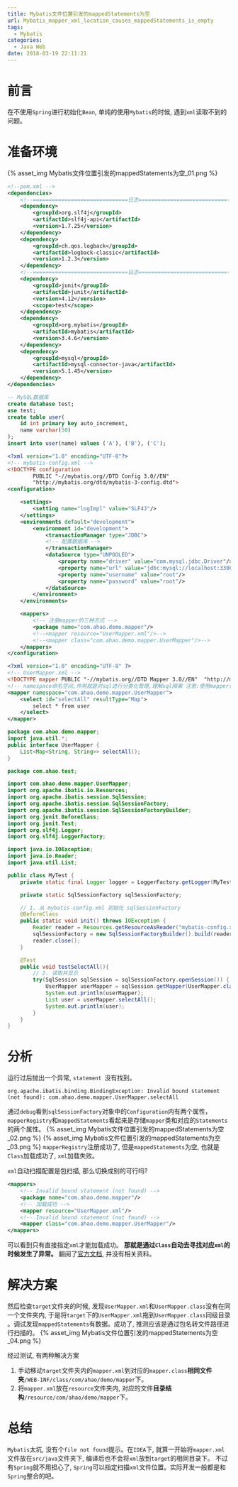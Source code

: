 ```yaml
---
title: Mybatis文件位置引发的mappedStatements为空
url: Mybatis_mapper_xml_location_causes_mappedStatements_is_empty
tags: 
  - Mybatis
categories:
  - Java Web
date: 2018-03-19 22:11:21
---
```

# 前言
在不使用`Spring`进行初始化`Bean`, 单纯的使用`Mybatis`的时候, 遇到`xml`读取不到的问题。

<!-- more -->

# 准备环境
{% asset_img Mybatis文件位置引发的mappedStatements为空_01.png %}
```xml
<!--pom.xml -->
<dependencies>
    <!--==============================日志============================-->
    <dependency>
        <groupId>org.slf4j</groupId>
        <artifactId>slf4j-api</artifactId>
        <version>1.7.25</version>
    </dependency>
    <dependency>
        <groupId>ch.qos.logback</groupId>
        <artifactId>logback-classic</artifactId>
        <version>1.2.3</version>
    </dependency>
    <!--==============================日志============================-->
    <dependency>
        <groupId>junit</groupId>
        <artifactId>junit</artifactId>
        <version>4.12</version>
        <scope>test</scope>
    </dependency>
    <dependency>
        <groupId>org.mybatis</groupId>
        <artifactId>mybatis</artifactId>
        <version>3.4.6</version>
    </dependency>
    <dependency>
        <groupId>mysql</groupId>
        <artifactId>mysql-connector-java</artifactId>
        <version>5.1.45</version>
    </dependency>
</dependencies>
```

```sql
-- MySQL数据库
create database test;
use test;
create table user(
    id int primary key auto_increment,
    name varchar(50)
);
insert into user(name) values ('A'), ('B'), ('C');
```

```xml
<?xml version="1.0" encoding="UTF-8"?>
<!-- mybatis-config.xml -->
<!DOCTYPE configuration
        PUBLIC "-//mybatis.org//DTD Config 3.0//EN"
        "http://mybatis.org/dtd/mybatis-3-config.dtd">
<configuration>

    <settings>
        <setting name="logImpl" value="SLF4J"/>
    </settings>
    <environments default="development">
        <environment id="development">
            <transactionManager type="JDBC">
            <!-- 配置数据库 -->
            </transactionManager>
            <dataSource type="UNPOOLED">
                <property name="driver" value="com.mysql.jdbc.Driver"/>
                <property name="url" value="jdbc:mysql://localhost:3306/test"/>
                <property name="username" value="root"/>
                <property name="password" value="root"/>
            </dataSource>
        </environment>
    </environments>

    <mappers>
        <!-- 注册mapper的三种方式 -->
        <package name="com.ahao.demo.mapper"/>
        <!--<mapper resource="UserMapper.xml"/>-->
        <!--<mapper class="com.ahao.demo.mapper.UserMapper"/>-->
    </mappers>
</configuration>
```
```xml
<?xml version="1.0" encoding="UTF-8" ?>
<!-- UserMapper.xml -->
<!DOCTYPE mapper PUBLIC "-//mybatis.org//DTD Mapper 3.0//EN"  "http://mybatis.org/dtd/mybatis-3-mapper.dtd">
<!-- namespace命名空间,作用就是对sql进行分类化管理,理解sql隔离 注意:使用mapper代理方法开发,namespace有特殊重要的作用,namespace等于mapper接口地址 -->
<mapper namespace="com.ahao.demo.mapper.UserMapper">
    <select id="selectAll" resultType="Map">
        select * from user
    </select>
</mapper>
```
```java
package com.ahao.demo.mapper;
import java.util.*;
public interface UserMapper {
    List<Map<String, String>> selectAll();
}
```
```java
package com.ahao.test;

import com.ahao.demo.mapper.UserMapper;
import org.apache.ibatis.io.Resources;
import org.apache.ibatis.session.SqlSession;
import org.apache.ibatis.session.SqlSessionFactory;
import org.apache.ibatis.session.SqlSessionFactoryBuilder;
import org.junit.BeforeClass;
import org.junit.Test;
import org.slf4j.Logger;
import org.slf4j.LoggerFactory;

import java.io.IOException;
import java.io.Reader;
import java.util.List;

public class MyTest {
    private static final Logger logger = LoggerFactory.getLogger(MyTest.class);

    private static SqlSessionFactory sqlSessionFactory;

    // 1. 从 mybatis-config.xml 初始化 sqlSessionFactory
    @BeforeClass
    public static void init() throws IOException {
        Reader reader = Resources.getResourceAsReader("mybatis-config.xml");
        sqlSessionFactory = new SqlSessionFactoryBuilder().build(reader);
        reader.close();
    }

    @Test
    public void testSelectAll(){
        // 2. 读取并显示
        try(SqlSession sqlSession = sqlSessionFactory.openSession()) {
            UserMapper userMapper = sqlSession.getMapper(UserMapper.class);
            System.out.println(userMapper);
            List user = userMapper.selectAll();
            System.out.println(user);
        }
    }
}
```

# 分析
运行过后抛出一个异常, `statement `没有找到。
```
org.apache.ibatis.binding.BindingException: Invalid bound statement (not found): com.ahao.demo.mapper.UserMapper.selectAll
```

通过`debug`看到`sqlSessionFactory`对象中的`Configuration`内有两个属性，`mapperRegistry`和`mappedStatements`看起来是存储`mapper`类和对应的`Statements`的两个属性。
{% asset_img Mybatis文件位置引发的mappedStatements为空_02.png %}
{% asset_img Mybatis文件位置引发的mappedStatements为空_03.png %}
`mapperRegistry`注册成功了, 但是`mappedStatements`为空, 也就是`Class`加载成功了, `xml`加载失败。

`xml`自动扫描配置是包扫描, 那么切换成别的可行吗?
```xml
<mappers>
    <!-- Invalid bound statement (not found) -->
    <package name="com.ahao.demo.mapper"/>
    <!-- 加载成功 -->
    <mapper resource="UserMapper.xml"/>
    <!-- Invalid bound statement (not found) -->
    <mapper class="com.ahao.demo.mapper.UserMapper"/>
</mappers>
```
可以看到只有直接指定`xml`才能加载成功。
**那就是通过`Class`自动去寻找对应`xml`的时候发生了异常。**
翻阅了[官方文档](http://www.mybatis.org/mybatis-3/zh/configuration.html#mappers), 并没有相关资料。

# 解决方案
然后检查`target`文件夹的时候, 发现`UserMapper.xml`和`UserMapper.class`没有在同一个文件夹内, 于是将`target`下的`UserMapper.xml`拖到`UserMapper.class`同级目录
。调试发现`mappedStatements`有数据。成功了, 推测应该是通过包名转文件路径进行扫描的。
{% asset_img Mybatis文件位置引发的mappedStatements为空_04.png %}

经过测试, 有两种解决方案
1. 手动移动`target`文件夹内的`mapper.xml`到对应的`mapper.class`**相同文件夹**`/WEB-INF/class/com/ahao/demo/mapper`下。
2. 将`mapper.xml`放在`resource`文件夹内, 对应的文件**目录结构**`/resource/com/ahao/demo/mapper`下。

# 总结
`Mybatis`太坑, 没有个`file not found`提示。在`IDEA`下, 就算一开始将`mapper.xml`文件放在`src/java`文件夹下, 编译后也不会将`xml`放到`target`的相同目录下。
不过有`Spring`就不用担心了, `Spring`可以指定扫描`xml`文件位置。实际开发一般都是和`Spring`整合的吧。
